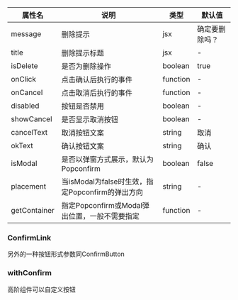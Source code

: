 | 属性名          | 说明                                  | 类型       | 默认值     |
|--------------|-------------------------------------|----------|---------|
| message      | 删除提示                                | jsx      | 确定要删除吗？ |
| title        | 删除提示标题                              | jsx      | -       |
| isDelete     | 是否为删除操作                             | boolean  | true    |
| onClick      | 点击确认后执行的事件                          | function | -       |
| onCancel     | 点击取消后执行的事件                          | function | -       |
| disabled     | 按钮是否禁用                              | boolean  | -       |
| showCancel   | 是否显示取消按钮                            | boolean  | -       |
| cancelText   | 取消按钮文案                              | string   | 取消      |
| okText       | 确认按钮文案                              | string   | 确认      |
| isModal      | 是否以弹窗方式展示，默认为Popconfirm             | boolean  | false   |
| placement    | 当isModal为false时生效，指定Popconfirm的弹出方向 | string   | -       |
| getContainer | 指定Popconfirm或Modal弹出位置，一般不需要指定      | function | -       |

### ConfirmLink

另外的一种按钮形式参数同ConfirmButton

### withConfirm

高阶组件可以自定义按钮
